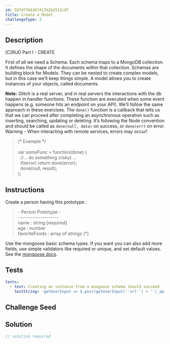 ```yaml
---
id: 587d7fb6367417b2b2512c07
title: Create a Model
challengeType: 2
---
```


## Description
<section id='description'>
[C]RUD Part I - CREATE

First of all we need a Schema. Each schema maps to a MongoDB collection. It defines the shape of the documents within that collection.
Schemas are building block for Models. They can be nested to create complex models, but in this case we’ll keep things simple.
A model allows you to create instances of your objects, called documents.

<strong>Note:</strong> Glitch is a real server, and in real servers the interactions with the db happen in handler functions. These function are executed when some event happens (e.g. someone hits an endpoint on your API). We’ll follow the same approach in these exercises. The <code>done()</code> function is a callback that tells us that we can proceed after completing an asynchronous operation such as inserting, searching, updating or deleting. It’s following the Node convention and should be called as <code>done(null, data)</code> on success, or <code>done(err)</code> on error.
Warning - When interacting with remote services, errors may occur!
<blockquote>
/* Example */<br><br>
var someFunc = function(done) {<br>
&nbsp;&nbsp;//... do something (risky) ...<br>
&nbsp;&nbsp;if(error) return done(error);<br>
&nbsp;&nbsp;done(null, result);<br>
};
</blockquote>
</section>

## Instructions
<section id='instructions'>
Create a person having this prototype :
<blockquote>
- Person Prototype -<br>
--------------------<br>
name : string [required]<br>
age :  number<br>
favoriteFoods : array of strings (*)
</blockquote>

Use the mongoose basic schema types. If you want you can also add
more fields, use simple validators like required or unique,
and set default values. See the <a href='http://mongoosejs.com/docs/guide.html'>mongoose docs</a>.
</section>

## Tests
<section id='tests'>

```yml
tests:
  - text: Creating an instance from a mongoose schema should succeed
    testString: 'getUserInput => $.post(getUserInput(''url'') + ''/_api/mongoose-model'', {name: ''Mike'', age: 28, favoriteFoods: [''pizza'', ''cheese'']}).then(data => { assert.equal(data.name, ''Mike'', ''"model.name" is not what expected''); assert.equal(data.age, ''28'', ''"model.age" is not what expected''); assert.isArray(data.favoriteFoods, ''"model.favoriteFoods" is not an Array''); assert.include(data.favoriteFoods, ''pizza'', ''"model.favoriteFoods" does not include the expected items''); assert.include(data.favoriteFoods, ''cheese'', ''"model.favoriteFoods" does not include the expected items''); }, xhr => { throw new Error(xhr.responseText); })'

```

</section>

## Challenge Seed
<section id='challengeSeed'>

</section>

## Solution
<section id='solution'>

```js
// solution required
```
</section>
